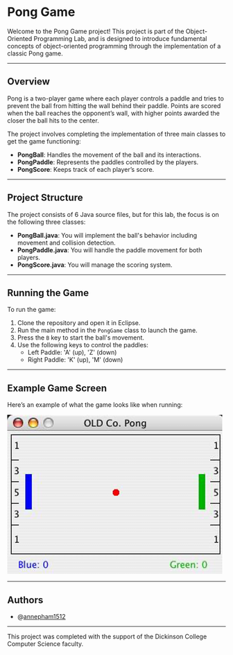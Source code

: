 # Pong Game

Welcome to the Pong Game project! This project is part of the Object-Oriented Programming Lab, and is designed to introduce fundamental concepts of object-oriented programming through the implementation of a classic Pong game.

---

## Overview

Pong is a two-player game where each player controls a paddle and tries to prevent the ball from hitting the wall behind their paddle. Points are scored when the ball reaches the opponent’s wall, with higher points awarded the closer the ball hits to the center.

The project involves completing the implementation of three main classes to get the game functioning:

- **PongBall**: Handles the movement of the ball and its interactions.
- **PongPaddle**: Represents the paddles controlled by the players.
- **PongScore**: Keeps track of each player’s score.

---

## Project Structure

The project consists of 6 Java source files, but for this lab, the focus is on the following three classes:
- **PongBall.java**: You will implement the ball's behavior including movement and collision detection.
- **PongPaddle.java**: You will handle the paddle movement for both players.
- **PongScore.java**: You will manage the scoring system.

---

## Running the Game

To run the game:

1. Clone the repository and open it in Eclipse.
2. Run the main method in the `PongGame` class to launch the game.
3. Press the `B` key to start the ball's movement.
4. Use the following keys to control the paddles:
    - Left Paddle: 'A' (up), 'Z' (down)
    - Right Paddle: 'K' (up), 'M' (down)

---

## Example Game Screen

Here’s an example of what the game looks like when running:

![Pong Game Screenshot](img/image.png)

---

## Authors

- @[annepham1512](https://github.com/annepham1512)

---
This project was completed with the support of the Dickinson College Computer Science faculty.
